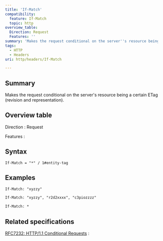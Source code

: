 ```yaml
---
title: 'If-Match'
compatibility:
  feature: If-Match
  topic: http
overview_table:
  Direction: Request
  Features: ''
summary: 'Makes the request conditional on the server''s resource being a certain ETag (revision and representation).'
tags:
  - HTTP
  - Headers
uri: http/headers/If-Match

---
```

## Summary

Makes the request conditional on the server's resource being a certain ETag (revision and representation).

## Overview table

Direction
:   Request

Features
:

## Syntax

    If-Match = "*" / 1#entity-tag

## Examples

``` html
If-Match: "xyzzy"
```

``` html
If-Match: "xyzzy", "r2d2xxxx", "c3piozzzz"
```

``` html
If-Match: *
```

## Related specifications

[RFC7232: HTTP/1.1 Conditional Requests](http://tools.ietf.org/html/rfc7232#section-3.1)
:

